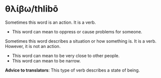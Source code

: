 # θλίβω/thlibō

Sometimes this word is an action. It is a verb.

* This word can mean to oppress or cause problems for someone.

Sometimes this word describes a situation or how something is. It is a verb. However, it is not an action. 

* This word can mean to be very close to other people.
* This word can mean to be narrow.

**Advice to translators**: This type of verb describes a state of being. 
